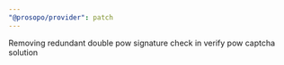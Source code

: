 ```yaml
---
"@prosopo/provider": patch
---
```


Removing redundant double pow signature check in verify pow captcha solution
